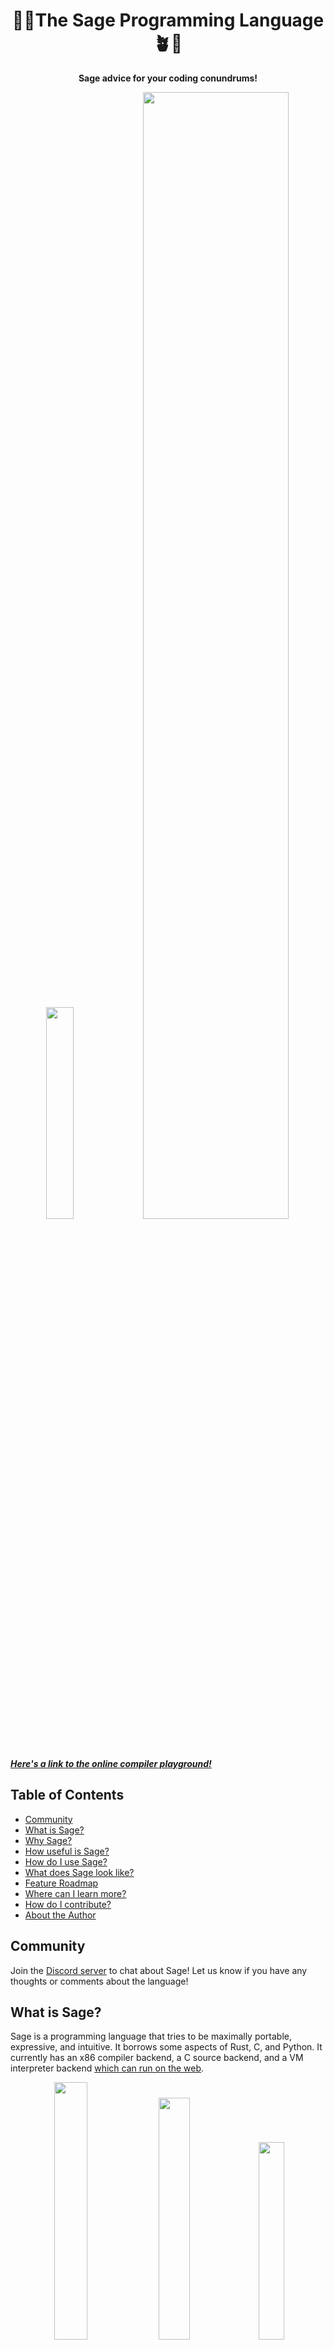 <div align="center">
  <h1>🌿🌱<b>The Sage Programming Language</b>🪴🍃</h1>
  <p>
    <strong>Sage advice for your coding conundrums!</strong>
  </p>
  <p float="left">
    <img src="./assets/code1.png" width="29.5%"/>
    <a href="https://adam-mcdaniel.net/sage"><img src="./assets/sage.png" width="68%"/></a>
  </p>
</div>

[***Here's a link to the online compiler playground!***](https://adam-mcdaniel.net/sage)

## Table of Contents

- [Community](#community)
- [What is Sage?](#what-is-sage)
- [Why Sage?](#why-sage)
- [How useful is Sage?](#how-useful-is-sage)
- [How do I use Sage?](#how-do-i-use-sage)
- [What does Sage look like?](#what-does-sage-look-like)
- [Feature Roadmap](#feature-roadmap)
- [Where can I learn more?](#where-can-i-learn-more)
- [How do I contribute?](#how-do-i-contribute)
- [About the Author](#about-the-author)

## Community

Join the [Discord server](https://discord.gg/rSGkM4bcdP) to chat about Sage! Let us know if you have any thoughts or comments about the language!

## What is Sage?

Sage is a programming language that tries to be maximally portable, expressive, and intuitive. It borrows some aspects of Rust, C, and Python. It currently has an x86 compiler backend, a C source backend, and a VM interpreter backend [which can run on the web](https://adam-mcdaniel.net/sage).

<div align="center">
  <p float="left">
    <img src="./assets/code2.png" width="32.5%"/>
    <img src="./assets/code1.png" width="31.5%"/>
    <img src="./assets/code3.png" width="28.5%"/>
  </p>
</div>

Sage is licensed under the [MIT License](LICENSE), and has been under development since April 2022.

## Why Sage?

Sage is very portable -- run it on your thermostat! Here's the complete list of core virtual machine instructions and their C equivalents:

| Instruction | C Equivalent    |
| ----------- | --------------- |
| `while`     | `while (reg) {` |
| `if`        | `if (reg) {`    |
| `else`      | `} else {`      |
| `end`       | `}`             |
| `set N`     | `reg = N;`      |
| `call`      | `funs[reg]();`  |
| `ret`       | `return;`       |
| `save`      | `*tape_ptr = reg;` |
| `res`       | `reg = *tape_ptr;` |
| `move N`    | `tape_ptr += N;`   |
| `where`     | `reg = tape_ptr;`   |
| `deref`     | `push(tape_ptr); tape_ptr = *tape_ptr;` |
| `refer`     | `tape_ptr = pop();` |
| `index`     | `reg = (cell*)(reg) + *tape_ptr;`    |
| `add`       | `reg += *tape_ptr;` |
| `sub`       | `reg -= *tape_ptr;` |
| `mul`       | `reg *= *tape_ptr;` |
| `div`       | `reg /= *tape_ptr;` |
| `rem`       | `reg %= *tape_ptr;` |
| `gez`       | `reg = reg >= 0;`  |

The compiler can target this limited "core" instruction set, with an expanded "standard" instruction set for floating point operations and foreign functions. The core instruction set is designed to be as simple as possible for anyone to implement their own backend. [Try to see if you can implement it yourself for your backend of choice!](https://github.com/adam-mcdaniel/sage/blob/main/src/targets/c.rs)

The instruction set is a "zero address code" IR, unlike the popular ["three address code"](https://en.wikipedia.org/wiki/Three-address_code) LLVM IR, but it's still possible to apply single static assignment to it. This makes the instruction set capable of applying LLVM's optimizations while being easy to implement.

This project is based on some ideas I had while working on [Harbor](https://github.com/adam-mcdaniel/harbor) for a hackathon.

## How useful is Sage?

Sage is a very young project, and is not ready for production. It's still possible to write very useful programs in it, though.

[SageOS is an operating system with a userspace written in Sage.](https://github.com/adam-mcdaniel/sage-os) Its graphical shell and presentation app (both written in Sage) use the FFI to draw to the screen, receive input from the mouse and keyboard, interact with the filesystem, and schedule new processes. [You can look at the shell code here.](https://github.com/adam-mcdaniel/sage/tree/main/examples/sage-os/shell.sg)

[![Shell1](assets/shell1.png)](https://github.com/adam-mcdaniel/sage-os)
[![Shell2](assets/shell2.png)](https://github.com/adam-mcdaniel/sage-os)

The presentation app parses PPM image files from the filesystem and renders them to the screen. [You can look at the presentation code here.](https://github.com/adam-mcdaniel/sage/tree/main/examples/sage-os/presentation.sg)

[![Presentation](assets/presentation.png)](https://github.com/adam-mcdaniel/sage-os)

Sage's FFI is simple and can directly call C functions or backend-specific builtins. Check out the [web-demo](https://adam-mcdaniel.net/sage)'s FFI example that calls some JavaScript code.

## How do I use Sage?

To start using sage, install it with cargo:

```bash
$ cargo install --git https://github.com/adam-mcdaniel/sage
```

Then, you can run a sage file with the `sage` command:

```bash
$ sage examples/frontend/interactive-calculator.sg
```

You can also compile a sage file to C with the `--target` flag:

```bash
$ sage examples/frontend/interactive-calculator.sg --target c
$ # Or `-t c` for short
$ sage examples/frontend/interactive-calculator.sg -tc
$ gcc out.c -o out
$ ./out
```

Check out the [code for the web-demo](https://github.com/adam-mcdaniel/sage/tree/main/examples/web) to see how to use Sage in a web page.

## What does Sage look like?

Here's an example of a polymorphic linked list in Sage using Rust-like `enum`s! It's straightforward to implement operations like `map` with just a few lines.


<div align="center">
  <img src="./assets/code1.png" width="66%"/>  
</div>


Here's an example of Sage's structural typing: a `Rectangle` can be created by concatenating the fields of a `Position` and a `Size`!


<div align="center">
  <img src="./assets/code2.png" width="66%"/>
</div>


Here's an example of Sage's pattern matching: it's easy to deconstruct a value using `match`, `if let`, or a simple `let` binding. Sage's `match` expressions are very powerful!


<div align="center">
  <img src="./assets/code3.png" width="66%"/>
</div>


Go to the [web-demo](https://adam-mcdaniel.net/sage) or the [examples/frontend](https://github.com/adam-mcdaniel/sage/tree/main/examples/frontend) folder to see more code examples.

## Feature Roadmap

- [x] Compiler Backends
  - [x] x86 (semi-implemented and unoptimized)
  - [ ] RISC-V
  - [ ] ARM
  - [ ] LLVM (highly desired!)
  - [x] C (fully-implemented but unoptimized)
  - [x] Interpreter (fully-implemented but unoptimized)
  - [x] Web Backend
    - [x] Interpreter
    - [ ] Visual demo like the [web-demo](https://adam-mcdaniel.net/harbor) for [Harbor](https://github.com/adam-mcdaniel/harbor)
- [x] Static variables and constant expressions
- [x] Conditional compilation
- [x] Polymorphic functions
- [x] Mutability checks
- [x] Rust-like `enum`s
- [x] Pattern `match`ing
- [x] Structural typing
- [x] Associated constants and methods
- [x] Recursive polymorphic types
- [ ] Iterators and list/vector/array comprehensions
- [ ] Hindley-Milner type inference
- [ ] VSCode extension (syntax highlighting, code completion, etc.)
- [ ] Typeclasses
- [ ] `no-std` implementation of compiler
- [ ] Modules
- [ ] A standard library
  - [ ] Type Reflection Module
  - [ ] Collections Module
  - [ ] Networking Module
  - [ ] Filesystem Module
  - [ ] Graphics Module
  - [ ] Audio Module
  - [ ] GUI Module
  - [ ] WebAssembly Module
  - [ ] Foreign Function Interface Module (create backend with `.toml` file)
  - [ ] Memory Management Module
- [ ] Better frontend parser (switch to [Nom](https://crates.io/crates/nom)?)
- [ ] A package manager
- [ ] AST Macros
- [ ] C frontend (compile C to Sage VM)
- [ ] Self-hosting implementation

## Where can I learn more?

You can read [my blog post](https://adam-mcdaniel-blog.github.io/compilers-for-the-future) (~20 minute read) about the programming language to learn more about the implementation!

Join the [Discord server](https://discord.gg/rSGkM4bcdP) to chat about Sage!

## How do I contribute?

If you want to contribute, you can open an issue or a pull request. [Adding backends for other architectures is a great way to contribute!](https://github.com/adam-mcdaniel/sage/blob/main/src/targets/c.rs) We also need a VSCode syntax highlighting extension!

## About the Author

[I'm a 21 year old computer science graduate student](https://adam-mcdaniel.net) at the [University of Tennessee, Knoxville🍊](https://www.youtube.com/watch?v=-8MlEo02u54). Rust is my favorite language, and [I've](https://github.com/adam-mcdaniel/oakc) [written](https://github.com/adam-mcdaniel/harbor) [many](https://github.com/adam-mcdaniel/tsar) [other](https://github.com/adam-mcdaniel/free) [compilers](https://github.com/adam-mcdaniel/xasm). This is the last project I started as a teenager, and I've been the only author to touch any of the code up to version `v0.0.2-alpha` (12/20/2023)! I'm looking for work opportunities for Summer 2024 (after I finish my Masters degree), so if you're interested in hiring me, please reach out to me at [amcdan23@vols.utk.edu](mailto:amcdan23@vols.utk.edu)!
